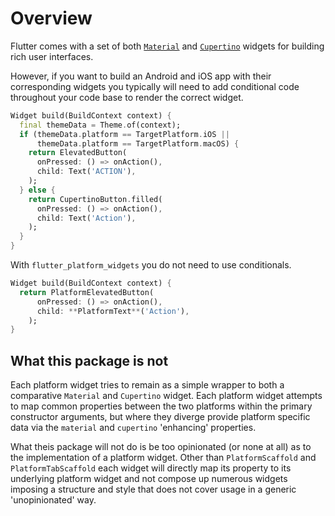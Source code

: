# Overview

Flutter comes with a set of both [`Material`](https://flutter.dev/docs/development/ui/widgets/material) and [`Cupertino`](https://flutter.dev/docs/development/ui/widgets/cupertino) widgets for building rich user interfaces.

However, if you want to build an Android and iOS app with their corresponding widgets you typically will need to add conditional code throughout your code base to render the correct widget.

```dart
Widget build(BuildContext context) {
  final themeData = Theme.of(context);
  if (themeData.platform == TargetPlatform.iOS ||
      themeData.platform == TargetPlatform.macOS) {
    return ElevatedButton(
      onPressed: () => onAction(),
      child: Text('ACTION'),
    );
  } else {
    return CupertinoButton.filled(
      onPressed: () => onAction(),
      child: Text('Action'),
    );
  }
}
```

With `flutter_platform_widgets` you do not need to use conditionals.

```dart
Widget build(BuildContext context) {
  return PlatformElevatedButton(
      onPressed: () => onAction(),
      child: **PlatformText**('Action'),
    );
}

```

## What this package is not

Each platform widget tries to remain as a simple wrapper to both a comparative `Material` and `Cupertino` widget. Each platform widget attempts to map common properties between the two platforms within the primary constructor arguments, but where they diverge provide platform specific data via the `material` and `cupertino` 'enhancing' properties.

What theis package will not do is be too opinionated (or none at all) as to the implementation of a platform widget. Other than `PlatformScaffold` and `PlatformTabScaffold` each widget will directly map its property to its underlying platform widget and not compose up numerous widgets imposing a structure and style that does not cover usage in a generic 'unopinionated' way.